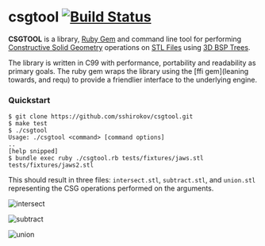 csgtool [![Build Status](https://travis-ci.org/sshirokov/csgtool.png?branch=master)](https://travis-ci.org/sshirokov/csgtool)
=======

**CSGTOOL** is a library, [Ruby Gem](http://rubygems.org/gems/csg) and command line tool for performing
[Constructive Solid Geometry](http://en.wikipedia.org/wiki/Constructive_solid_geometry) operations on
[STL Files](http://bit.ly/wikistl) using [3D BSP Trees](http://en.wikipedia.org/wiki/Binary_space_partitioning).

The library is written in C99 with performance, portability and readability as primary goals. The ruby gem wraps the library
using the [ffi gem](leaning towards, and requ) to provide a friendlier interface to the underlying engine.

### Quickstart

```
$ git clone https://github.com/sshirokov/csgtool.git
$ make test
$ ./csgtool
Usage: ./csgtool <command> [command options]
..
[help snipped]
$ bundle exec ruby ./csgtool.rb tests/fixtures/jaws.stl tests/fixtures/jaws2.stl
```

This should result in three files: `intersect.stl`, `subtract.stl`, and `union.stl` representing
the CSG operations performed on the arguments.

![intersect](http://f.cl.ly/items/3s190I193g0f0z2l0a3v/Image%202013.06.22%2012%3A15%3A20%20PM.png)

![subtract](http://f.cl.ly/items/2g113v3h422R2P463Q2L/Image%202013.06.22%2012%3A15%3A08%20PM.png)

![union](http://f.cl.ly/items/203S11222f0s3D2c120e/Image%202013.06.22%2012%3A15%3A30%20PM.png)